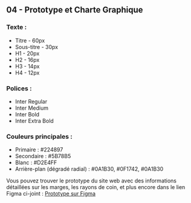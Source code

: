 ## 04 - Prototype et Charte Graphique

### Texte :
- Titre - 60px
- Sous-titre - 30px
- H1 - 20px
- H2 - 16px
- H3 - 14px
- H4 - 12px

### Polices :
- Inter Regular
- Inter Medium
- Inter Bold
- Inter Extra Bold

### Couleurs principales :
- Primaire : #224897
- Secondaire : #5B78B5
- Blanc : #D2E4FF
- Arrière-plan (dégradé radial) : #0A1B30, #0F1742, #0A1B30

Vous pouvez trouver le prototype du site web avec des informations détaillées sur les marges, les rayons de coin, et plus encore dans le lien Figma ci-joint : [Prototype sur Figma](https://www.figma.com/file/vo64BNDf2P6tjHSDB07Xh9/AREA?type=design&node-id=0%3A1&mode=dev)
